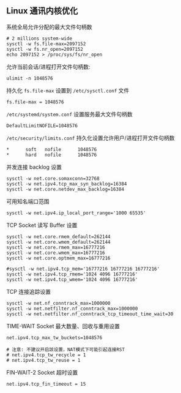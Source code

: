 ## Linux 通讯内核优化

系统全局允许分配的最大文件句柄数

```shell
# 2 millions system-wide
sysctl -w fs.file-max=2097152
sysctl -w fs.nr_open=2097152
echo 2097152 > /proc/sys/fs/nr_open
```

允许当前会话/进程打开文件句柄数:

```shell
ulimit -n 1048576
```

持久化 `fs.file-max` 设置到 `/etc/sysctl.conf` 文件

```shell
fs.file-max = 1048576
```

`/etc/systemd/system.conf` 设置服务最大文件句柄数

```shell
DefaultLimitNOFILE=1048576
```

`/etc/security/limits.conf` 持久化设置允许用户/进程打开文件句柄数

```
*      soft   nofile      1048576
*      hard   nofile      1048576
```

并发连接 backlog 设置

```shell
sysctl -w net.core.somaxconn=32768
sysctl -w net.ipv4.tcp_max_syn_backlog=16384
sysctl -w net.core.netdev_max_backlog=16384
```

可用知名端口范围

```shell
sysctl -w net.ipv4.ip_local_port_range='1000 65535'
```

TCP Socket 读写 Buffer 设置

```shell
sysctl -w net.core.rmem_default=262144
sysctl -w net.core.wmem_default=262144
sysctl -w net.core.rmem_max=16777216
sysctl -w net.core.wmem_max=16777216
sysctl -w net.core.optmem_max=16777216

#sysctl -w net.ipv4.tcp_mem='16777216 16777216 16777216'
sysctl -w net.ipv4.tcp_rmem='1024 4096 16777216'
sysctl -w net.ipv4.tcp_wmem='1024 4096 16777216'
```

TCP 连接追踪设置

```shell
sysctl -w net.nf_conntrack_max=1000000
sysctl -w net.netfilter.nf_conntrack_max=1000000
sysctl -w net.netfilter.nf_conntrack_tcp_timeout_time_wait=30
```

TIME-WAIT Socket 最大数量、回收与重用设置

```shell
net.ipv4.tcp_max_tw_buckets=1048576

# 注意: 不建议开启該设置，NAT模式下可能引起连接RST
# net.ipv4.tcp_tw_recycle = 1
# net.ipv4.tcp_tw_reuse = 1
```

FIN-WAIT-2 Socket 超时设置

```shell
net.ipv4.tcp_fin_timeout = 15
```